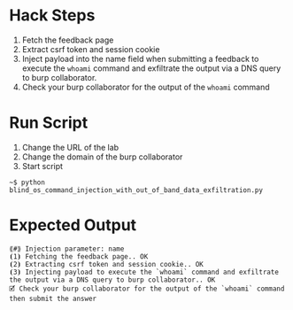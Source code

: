 # Hack Steps

1. Fetch the feedback page
2. Extract csrf token and session cookie
3. Inject payload into the name field when submitting a feedback to execute the `whoami` command and exfiltrate the output via a DNS query to burp collaborator.
4. Check your burp collaborator for the output of the `whoami` command


# Run Script

1. Change the URL of the lab
2. Change the domain of the burp collaborator
3. Start script

```
~$ python blind_os_command_injection_with_out_of_band_data_exfiltration.py
```

# Expected Output

```
⟪#⟫ Injection parameter: name
⦗1⦘ Fetching the feedback page.. OK
⦗2⦘ Extracting csrf token and session cookie.. OK
⦗3⦘ Injecting payload to execute the `whoami` command and exfiltrate the output via a DNS query to burp collaborator.. OK
🗹 Check your burp collaborator for the output of the `whoami` command then submit the answer
```
